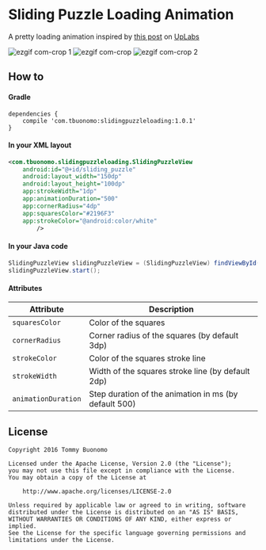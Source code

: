 # Sliding Puzzle Loading Animation

A pretty loading animation inspired by [this post](https://site.uplabs.com/posts/react-loader-component-with-clip-path-and-animated) on [UpLabs](https://site.uplabs.com/)

![ezgif com-crop 1](https://cloud.githubusercontent.com/assets/15737675/20040418/528c7cfc-a457-11e6-8f80-5a5d0ab902c8.gif) ![ezgif com-crop](https://cloud.githubusercontent.com/assets/15737675/20040372/5055e546-a456-11e6-8bc2-9f586e6ab9c3.gif)
![ezgif com-crop 2](https://cloud.githubusercontent.com/assets/15737675/20040459/4a3b239a-a458-11e6-990a-cdbec76ad2e8.gif)

## How to
#### Gradle
```Gradle
dependencies {
    compile 'com.tbuonomo:slidingpuzzleloading:1.0.1'
}
```
#### In your XML layout
```Xml
<com.tbuonomo.slidingpuzzleloading.SlidingPuzzleView
    android:id="@+id/sliding_puzzle"
    android:layout_width="150dp"
    android:layout_height="100dp"
    app:strokeWidth="1dp"
    app:animationDuration="500"
    app:cornerRadius="4dp"
    app:squaresColor="#2196F3"
    app:strokeColor="@android:color/white"
        />
```

#### In your Java code
```Java
SlidingPuzzleView slidingPuzzleView = (SlidingPuzzleView) findViewById(R.id.sliding_puzzle);
slidingPuzzleView.start();
```

#### Attributes
| Attribute | Description |
| --- | --- |
| `squaresColor` | Color of the squares |
| `cornerRadius` | Corner radius of the squares (by default 3dp) |
| `strokeColor`  | Color of the squares stroke line |
| `strokeWidth`  | Width of the squares stroke line (by default 2dp) |
| `animationDuration` | Step duration of the animation in ms (by default 500) |

## License
    Copyright 2016 Tommy Buonomo
    
    Licensed under the Apache License, Version 2.0 (the "License");
    you may not use this file except in compliance with the License.
    You may obtain a copy of the License at
    
        http://www.apache.org/licenses/LICENSE-2.0
    
    Unless required by applicable law or agreed to in writing, software
    distributed under the License is distributed on an "AS IS" BASIS,
    WITHOUT WARRANTIES OR CONDITIONS OF ANY KIND, either express or implied.
    See the License for the specific language governing permissions and
    limitations under the License.
